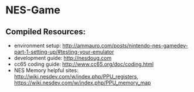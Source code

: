# NES-Game #

## Compiled Resources: ##

* environment setup: http://ammauro.com/posts/nintendo-nes-gamedev-part-1-setting-up/#testing-your-emulator
* development guide: http://nesdoug.com
* cc65 coding guide: http://www.cc65.org/doc/coding.html
* NES Memory helpful sites: http://wiki.nesdev.com/w/index.php/PPU_registers, https://wiki.nesdev.com/w/index.php/PPU_memory_map